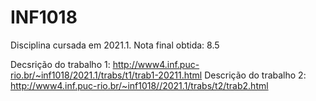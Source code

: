 # INF1018
Disciplina cursada em 2021.1.
Nota final obtida: 8.5

Decsrição do trabalho 1: http://www4.inf.puc-rio.br/~inf1018/2021.1/trabs/t1/trab1-20211.html
Descrição do trabalho 2: http://www4.inf.puc-rio.br/~inf1018//2021.1/trabs/t2/trab2.html
